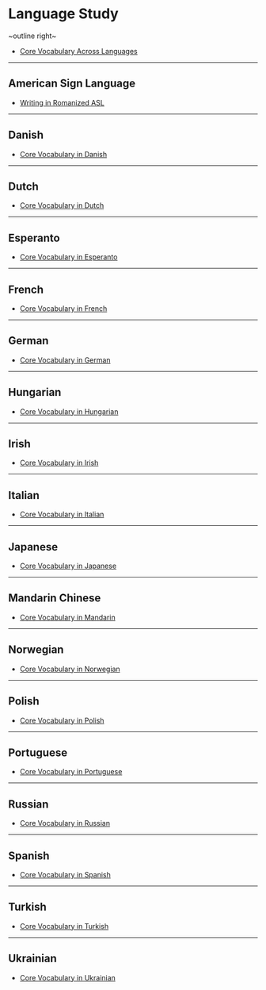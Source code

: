 # Language Study

~outline right~

<!-- [+95 Core Concepts Across Languages](https://www.duolingo.com/comment/4571123) ([+and 105 More](https://www.duolingo.com/comment/4664475)) -->

- [Core Vocabulary Across Languages](/core-vocabulary)

<!-- [+Learning Romance Languages in Parallel](https://www.duolingo.com/comment/3611036) -->

---

## American Sign Language

- [Writing in Romanized ASL](/rasl)

---

## Danish

- [Core Vocabulary in Danish](/core-danish-vocabulary)

---

## Dutch

- [Core Vocabulary in Dutch](/core-dutch-vocabulary)

<!-- --- -->

<!--## English-->

<!--<a href="http://vokation.com/2008/05/english-phonology-basics.html" target="_blank">English Phonology (The Basics)</a>-->

<!--<a href="http://vokation.com/2008/05/english-orthography.html" target="_blank">English Orthography</a>-->

<!--<a href="http://vokation.com/2008/05/confusable-homophones.html" target="_blank">Confusable Homophones</a>-->

<!--<a href="http://vokation.com/2009/08/absolutely-essential-english.html" target="_blank">Absolutely Essential English</a>-->

<!--<a href="http://vokation.com/2009/08/top-50-words-in-english-conversation.html" target="_blank">The Top 50 Words in English Conversation</a>-->

<!--<a href="http://vokation.com/2010/02/conjugations-of-common-english-verbs.html" target="_blank">Conjugations of Common English Verbs</a>-->

<!--<a href="http://vokation.com/2010/02/word-order-of-questions-in-english.html" target="_blank">The Word Order of Questions in English</a>-->

<!--<a href="http://vokation.com/2008/05/how-to-sound-japanese.html" target="_blank">How to Sound Japanese</a>-->

---

## Esperanto

- [Core Vocabulary in Esperanto](/core-esperanto-vocabulary)

---

## French

- [Core Vocabulary in French](/core-french-vocabulary)

---

## German

- [Core Vocabulary in German](/core-german-vocabulary)

<!--<a href="http://vokation.com/2009/07/essential-german-vocabulary.html" target="_blank">Essential German Vocabulary</a>-->

---

## Hungarian

- [Core Vocabulary in Hungarian](/core-hungarian-vocabulary)

---

## Irish

- [Core Vocabulary in Irish](/core-irish-vocabulary)

---

## Italian

- [Core Vocabulary in Italian](/core-italian-vocabulary)

---

## Japanese

- [Core Vocabulary in Japanese](/core-japanese-vocabulary)

<!--<a href="http://vokation.com/2008/06/japanese-for-english-teachers-part-1.html" target="_blank">Japanese for English Teachers</a>-->

<!--<a href="http://vokation.com/2009/07/learn-kana-by-memorizing-38-words.html" target="_blank">Learn Kana by Memorizing 38 Words!</a>-->

---

## Mandarin Chinese

- [Core Vocabulary in Mandarin](/core-mandarin-vocabulary)

<!--<a href="http://vokation.com/2009/10/jones-romanization-mandarin-chinese.html" target="_blank">Jones Romanization: Mandarin Chinese</a>-->

---

## Norwegian

- [Core Vocabulary in Norwegian](/core-norwegian-vocabulary)

---

## Polish

- [Core Vocabulary in Polish](/core-polish-vocabulary)

---

## Portuguese

- [Core Vocabulary in Portuguese](/core-portuguese-vocabulary)

---

## Russian

- [Core Vocabulary in Russian](/core-russian-vocabulary)

---

## Spanish

- [Core Vocabulary in Spanish](/core-spanish-vocabulary)

<!-- [+The Most Useful Spanish Cognates](https://www.duolingo.com/comment/5508808) -->

<!--<a href="http://vokation.com/2008/07/spanish-phonology-basics.html" target="_blank">Spanish Phonology (The Basics)</a>-->

<!--<a href="http://vokation.com/2008/09/regular-spanish-verb-forms.html" target="_blank">Regular Spanish Verb Forms</a>-->

---

## Turkish

- [Core Vocabulary in Turkish](/core-turkish-vocabulary)

---

## Ukrainian

- [Core Vocabulary in Ukrainian](/core-ukrainian-vocabulary)
